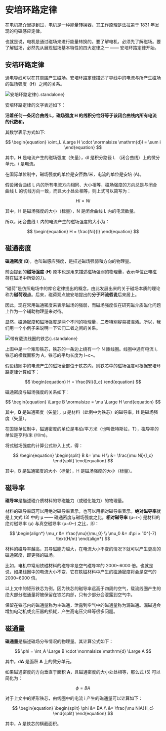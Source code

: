 # 安培环路定律

[在电机简介][电机的理论基础]里提到过，电机是一种能量转换器，其工作原理是法拉第于 1831 年发现的电磁感应定律。

也就是说，电机是通过磁场来进行能量转换的。要了解电机，必须先了解磁场。要了解磁场，必然先从展现磁场基本特性的四大定律之一 —— 安培环路定律开始。

## 安培环路定律

通电导线可以在其周围产生磁场。安培环路定律描述了导线中的电流与所产生磁场的磁场强度（**H**）之间的关系。

![安培环路定律](https://pica.zhimg.com/v2-227728b4bab891023bf2e7d13bb1497a_1440w.jpg "安培环路定律示意图"){:.standalone}

安培环路定律的文字表述如下：

**沿着任何一条闭合曲线 L，磁场强度 H 的线积分恰好等于该闭合曲线内所有电流的代数和。**

其数学表示方式如下:

$$
\begin{equation}
  \oint_L \Large H \cdot \normalsize \mathrm{d}l = \sum i
\end{equation}
$$

其中，**H** 是电流产生的磁场强度（矢量），dl 是积分路径 L （闭合曲线）上的微分单元，i 是电流。

在国际单位制中，磁场强度的单位是安匝数/米，电流的单位是安培 (A)。

假设闭合曲线 L 内的所有电流方向相同、大小相等，磁场强度的方向总是与闭合曲线 L 的切线方向一致，而且大小处处相等，则上式可以简写为：

$$
Hl = Ni
$$

其中，H 是磁场强度的大小（标量），N 是闭合曲线 L 内的电流数量。

所以，闭合曲线 L 内的电流产生的磁场强度的大小为：

$$
\begin{equation}
  H = \frac{Ni}{l} 
\end{equation}
$$

## 磁通密度

**磁通密度** (**B**)，也叫磁感应强度，是描述磁场强弱和方向的物理量。

前面提到的**磁场强度** (**H**) 原本也是用来描述磁场强弱的物理量，表示单位正电磁荷在磁场中所受的力。

“磁荷”是仿照电场中的库仑定律提出的概念，由此发展出来的关于磁场本质的理论称为**磁荷观点**。后来，磁荷观点被安培提出的**分子环流假说**后来居上。

因此，现在常用磁通密度来表示磁场的强弱，而磁场强度仅在研究磁介质磁化问题上作为一个辅助物理量来对待。

显然，磁通密度和磁场强度是两个不同的物理量，二者特别容易被混淆。所以，我们用一个小例子来说明一下它们二者之间的关系。

![带有载流线圈的铁芯](https://pic1.zhimg.com/v2-4d95c049e3dd326376e57c97a5c5dbee_1440w.jpg "带有载流线圈的铁芯"){:.standalone}

上图中是一个矩形铁芯，铁芯的一条边上绕有一个 N 匝线圈。线圈中通有电流 i，铁芯的横截面积为 A，铁芯的平均长度为 l~c~。

假设线圈中的电流产生的磁场全部位于铁芯内，则铁芯中的磁场强度可根据安培环路定律计算如下：

$$
\begin{equation}
  H = \frac{Ni}{l_c}
\end{equation}
$$

磁通密度与磁场强度的关系如下：

$$
\begin{equation}
  \Large B \normalsize = \mu \Large H
\end{equation}
$$

其中，**B** 是磁通密度（矢量），μ 是材料（此例中为铁芯）的磁导率，**H** 是磁场强度（矢量）。

在国际单位制中，磁通密度的单位是韦伯/平方米（也叫做特斯拉，T），磁导率的单位是亨利/米 (H/m)。

将式磁场强度的计算公式带入上式，得：

$$
\begin{equation}
\begin{split}
  B &= \mu H \\
    &= \frac{\mu Ni}{l_c}
\end{split}
\end{equation}
$$

其中，B 是磁通密度的大小（标量），H 是磁场强度的大小（标量）。

## 磁导率

**磁导率**是描述磁介质材料的导磁能力（或磁化能力）的物理量。

材料的磁导率既可以用绝对磁导率表示，也可以用相对磁导率表示。**绝对磁导率**就是上文式 (3) 中的 μ —— 磁通密度与磁场强度之比。**相对磁导率** (μ~r~) 是材料的绝对磁导率 (μ) 与真空磁导率 (μ~0~) 之比，即：

$$
\begin{align*}
  \mu_r &= \frac{\mu}{\mu_0} \\
  \mu_0 &= 4\pi × 10^{-7} \text{H/m}
\end{align*}
$$

材料的磁导率越高，其导磁能力越大，在电流大小不变的情况下就可以产生更高的磁通密度，即更强的磁场。

比如，电机中常用铁磁材料的磁导率是空气磁导率的 2000~6000 倍。也就是说，如果线圈中的电流大小不变，它在铁磁材料中产生的磁通密度将会是空气的 2000~6000 倍。

以上文中的矩形铁芯为例，因为铁芯的磁导率远高于四周的空气，载流线圈产生的绝大部分磁通量将被保留在铁芯内部，只有少部分会泄露到空气中。

保留在铁芯内的磁通量称为主磁通，泄露到空气中的磁通量称为漏磁通。漏磁通会增加电动机或变压器的损耗，产生高电压尖峰等很多问题。

## 磁通量

**磁通量**是描述磁场分布情况的物理量。其计算公式如下：

$$
 \phi = \int_A \Large B \cdot \normalsize \mathrm{d} \Large A
$$

其中，d**A** 是面积 **A** 上的微分单元。

如果磁通密度的方向垂直于面积 **A**，且磁通密度的大小处处相等，那么式 (5) 可以简化为：

$$
 \phi = BA
$$

对于上文中的矩形铁芯，由线圈中的电流 i 产生的磁通量可以计算如下：

$$
\begin{equation}
\begin{split}
  \phi &= BA \\
       &= \frac{\mu NiA}{l_c}  
\end{split}
\end{equation}
$$

其中，A 是铁芯的横截面积。

<!-- link definition -->

[电机的理论基础]: ../../index.md
